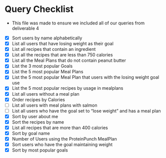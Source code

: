 # Query Checklist
- This file was made to ensure we included all of our queries from deliverable 4

- [X] Sort users by name alphabetically
- [X] List all users that have losing weight as their goal
- [X] List all recipes that contain an ingredient
- [X] List all the recipes that are less than 750 calories
- [X] List all the Meal Plans that do not contain peanut butter
- [X] List the 3 most popular Goals
- [X] List the 5 most popular Meal Plans
- [X] List the 5 most popular Meal Plan that users with the losing weight goal use
- [X] List the 5 most popular recipes by usage in mealplans
- [X] List all users without a meal plan
- [X] Order recipes by Calories
- [ ] List all users with meal plans with salmon
- [ ] List all users who have the goal set to “lose weight” and has a meal plan
- [X] Sort by user about me
- [X] Sort the recipes by name
- [X] List all recipes that are more than 400 calories
- [X] Sort by goal name
- [X] Number of Users using the ProteinPunch MealPlan
- [X] Sort users who have the goal maintaining weight
- [X] Sort by most popular goals
